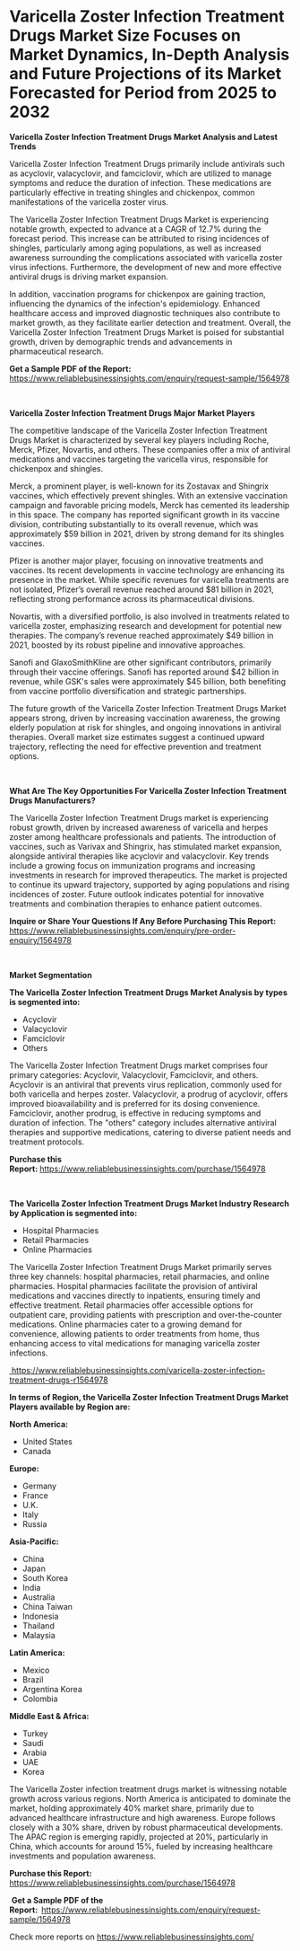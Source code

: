 <p><h1>Varicella Zoster Infection Treatment Drugs Market Size Focuses on Market Dynamics, In-Depth Analysis and Future Projections of its Market Forecasted for Period from 2025 to 2032</h1></p><p><strong>Varicella Zoster Infection Treatment Drugs Market Analysis and Latest Trends</strong></p>
<p><p>Varicella Zoster Infection Treatment Drugs primarily include antivirals such as acyclovir, valacyclovir, and famciclovir, which are utilized to manage symptoms and reduce the duration of infection. These medications are particularly effective in treating shingles and chickenpox, common manifestations of the varicella zoster virus.</p><p>The Varicella Zoster Infection Treatment Drugs Market is experiencing notable growth, expected to advance at a CAGR of 12.7% during the forecast period. This increase can be attributed to rising incidences of shingles, particularly among aging populations, as well as increased awareness surrounding the complications associated with varicella zoster virus infections. Furthermore, the development of new and more effective antiviral drugs is driving market expansion.</p><p>In addition, vaccination programs for chickenpox are gaining traction, influencing the dynamics of the infection's epidemiology. Enhanced healthcare access and improved diagnostic techniques also contribute to market growth, as they facilitate earlier detection and treatment. Overall, the Varicella Zoster Infection Treatment Drugs Market is poised for substantial growth, driven by demographic trends and advancements in pharmaceutical research.</p></p>
<p><strong>Get a Sample PDF of the Report:&nbsp;</strong> <a href="https://www.reliablebusinessinsights.com/enquiry/request-sample/1564978?utm_campaign=3060&utm_medium=2&utm_source=Github&utm_content=ia&utm_term=09032025&utm_id=varicella-zoster-infection-treatment-drugs">https://www.reliablebusinessinsights.com/enquiry/request-sample/1564978</a></p>
<p>&nbsp;</p>
<p><strong>Varicella Zoster Infection Treatment Drugs Major Market Players</strong></p>
<p><p>The competitive landscape of the Varicella Zoster Infection Treatment Drugs Market is characterized by several key players including Roche, Merck, Pfizer, Novartis, and others. These companies offer a mix of antiviral medications and vaccines targeting the varicella virus, responsible for chickenpox and shingles. </p><p>Merck, a prominent player, is well-known for its Zostavax and Shingrix vaccines, which effectively prevent shingles. With an extensive vaccination campaign and favorable pricing models, Merck has cemented its leadership in this space. The company has reported significant growth in its vaccine division, contributing substantially to its overall revenue, which was approximately $59 billion in 2021, driven by strong demand for its shingles vaccines.</p><p>Pfizer is another major player, focusing on innovative treatments and vaccines. Its recent developments in vaccine technology are enhancing its presence in the market. While specific revenues for varicella treatments are not isolated, Pfizer’s overall revenue reached around $81 billion in 2021, reflecting strong performance across its pharmaceutical divisions.</p><p>Novartis, with a diversified portfolio, is also involved in treatments related to varicella zoster, emphasizing research and development for potential new therapies. The company’s revenue reached approximately $49 billion in 2021, boosted by its robust pipeline and innovative approaches.</p><p>Sanofi and GlaxoSmithKline are other significant contributors, primarily through their vaccine offerings. Sanofi has reported around $42 billion in revenue, while GSK's sales were approximately $45 billion, both benefiting from vaccine portfolio diversification and strategic partnerships.</p><p>The future growth of the Varicella Zoster Infection Treatment Drugs Market appears strong, driven by increasing vaccination awareness, the growing elderly population at risk for shingles, and ongoing innovations in antiviral therapies. Overall market size estimates suggest a continued upward trajectory, reflecting the need for effective prevention and treatment options.</p></p>
<p>&nbsp;</p>
<p><strong>What Are The Key Opportunities For Varicella Zoster Infection Treatment Drugs Manufacturers?</strong></p>
<p><p>The Varicella Zoster Infection Treatment Drugs market is experiencing robust growth, driven by increased awareness of varicella and herpes zoster among healthcare professionals and patients. The introduction of vaccines, such as Varivax and Shingrix, has stimulated market expansion, alongside antiviral therapies like acyclovir and valacyclovir. Key trends include a growing focus on immunization programs and increasing investments in research for improved therapeutics. The market is projected to continue its upward trajectory, supported by aging populations and rising incidences of zoster. Future outlook indicates potential for innovative treatments and combination therapies to enhance patient outcomes.</p></p>
<p><strong>Inquire or Share Your Questions If Any Before Purchasing This Report:</strong> <a href="https://www.reliablebusinessinsights.com/enquiry/pre-order-enquiry/1564978?utm_campaign=3060&utm_medium=2&utm_source=Github&utm_content=ia&utm_term=09032025&utm_id=varicella-zoster-infection-treatment-drugs">https://www.reliablebusinessinsights.com/enquiry/pre-order-enquiry/1564978</a></p>
<p>&nbsp;</p>
<p><strong>Market Segmentation</strong></p>
<p><strong>The Varicella Zoster Infection Treatment Drugs Market Analysis by types is segmented into:</strong></p>
<p><ul><li>Acyclovir</li><li>Valacyclovir</li><li>Famciclovir</li><li>Others</li></ul></p>
<p><p>The Varicella Zoster Infection Treatment Drugs market comprises four primary categories: Acyclovir, Valacyclovir, Famciclovir, and others. Acyclovir is an antiviral that prevents virus replication, commonly used for both varicella and herpes zoster. Valacyclovir, a prodrug of acyclovir, offers improved bioavailability and is preferred for its dosing convenience. Famciclovir, another prodrug, is effective in reducing symptoms and duration of infection. The "others" category includes alternative antiviral therapies and supportive medications, catering to diverse patient needs and treatment protocols.</p></p>
<p><strong>Purchase this Report:&nbsp;</strong><a href="https://www.reliablebusinessinsights.com/purchase/1564978?utm_campaign=3060&utm_medium=2&utm_source=Github&utm_content=ia&utm_term=09032025&utm_id=varicella-zoster-infection-treatment-drugs">https://www.reliablebusinessinsights.com/purchase/1564978</a></p>
<p>&nbsp;</p>
<p><strong>The Varicella Zoster Infection Treatment Drugs Market Industry Research by Application is segmented into:</strong></p>
<p><ul><li>Hospital Pharmacies</li><li>Retail Pharmacies</li><li>Online Pharmacies</li></ul></p>
<p><p>The Varicella Zoster Infection Treatment Drugs Market primarily serves three key channels: hospital pharmacies, retail pharmacies, and online pharmacies. Hospital pharmacies facilitate the provision of antiviral medications and vaccines directly to inpatients, ensuring timely and effective treatment. Retail pharmacies offer accessible options for outpatient care, providing patients with prescription and over-the-counter medications. Online pharmacies cater to a growing demand for convenience, allowing patients to order treatments from home, thus enhancing access to vital medications for managing varicella zoster infections.</p></p>
<p><a href="https://www.reliablebusinessinsights.com/varicella-zoster-infection-treatment-drugs-r1564978?utm_campaign=3060&utm_medium=2&utm_source=Github&utm_content=ia&utm_term=09032025&utm_id=varicella-zoster-infection-treatment-drugs">&nbsp;https://www.reliablebusinessinsights.com/varicella-zoster-infection-treatment-drugs-r1564978</a></p>
<p><strong>In terms of Region, the Varicella Zoster Infection Treatment Drugs Market Players available by Region are:</strong></p>
<p>
    <p> <strong> North America: </strong>
        <ul>
            <li>United States</li>
            <li>Canada</li>
        </ul>
        </p> 
    <p> <strong> Europe: </strong>
        <ul>
            <li>Germany</li>
            <li>France</li>
            <li>U.K.</li>
            <li>Italy</li>
            <li>Russia</li>
        </ul>
        </p> 
    <p> <strong> Asia-Pacific: </strong>
        <ul>
            <li>China</li>
            <li>Japan</li>
            <li>South Korea</li>
            <li>India</li>
            <li>Australia</li>
            <li>China Taiwan</li>
            <li>Indonesia</li>
            <li>Thailand</li>
            <li>Malaysia</li>
        </ul>
        </p> 
    <p> <strong> Latin America: </strong>
        <ul>
            <li>Mexico</li>
            <li>Brazil</li>
            <li>Argentina Korea</li>
            <li>Colombia</li>
        </ul>
        </p> 
    <p> <strong> Middle East & Africa: </strong>
        <ul>
            <li>Turkey</li>
            <li>Saudi</li>
            <li>Arabia</li>
            <li>UAE</li>
            <li>Korea</li>
        </ul>
    </p>
    </p>
<p><p>The Varicella Zoster infection treatment drugs market is witnessing notable growth across various regions. North America is anticipated to dominate the market, holding approximately 40% market share, primarily due to advanced healthcare infrastructure and high awareness. Europe follows closely with a 30% share, driven by robust pharmaceutical developments. The APAC region is emerging rapidly, projected at 20%, particularly in China, which accounts for around 15%, fueled by increasing healthcare investments and population awareness.</p></p>
<p><strong>Purchase this Report: </strong><a href="https://www.reliablebusinessinsights.com/purchase/1564978?utm_campaign=3060&utm_medium=2&utm_source=Github&utm_content=ia&utm_term=09032025&utm_id=varicella-zoster-infection-treatment-drugs">https://www.reliablebusinessinsights.com/purchase/1564978</a></p>
<p>&nbsp;<strong>Get a Sample PDF of the Report:&nbsp;&nbsp;</strong><a href="https://www.reliablebusinessinsights.com/enquiry/request-sample/1564978?utm_campaign=3060&utm_medium=2&utm_source=Github&utm_content=ia&utm_term=09032025&utm_id=varicella-zoster-infection-treatment-drugs">https://www.reliablebusinessinsights.com/enquiry/request-sample/1564978</a></p>
<p><strong></strong></p>
<p>Check more reports on <a href="https://www.reliablebusinessinsights.com/?utm_campaign=3060&utm_medium=2&utm_source=Github&utm_content=ia&utm_term=09032025&utm_id=varicella-zoster-infection-treatment-drugs">https://www.reliablebusinessinsights.com/</a></p>